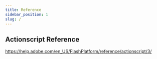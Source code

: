 ```yaml
---
title: Reference
sidebar_position: 1
slug: /
---
```





## Actionscript Reference


https://help.adobe.com/en_US/FlashPlatform/reference/actionscript/3/





